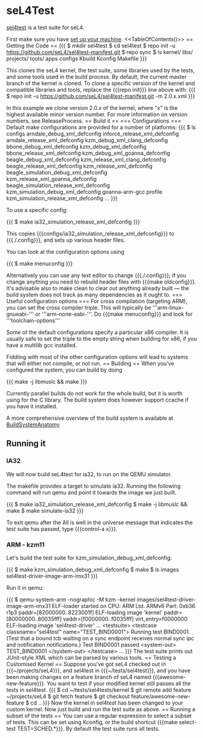 # seL4Test

[sel4test](https://github.com/seL4/sel4test-manifest) is a test
suite for seL4.

First make sure you have
[set up your machine](https://wiki.sel4.systems/Getting%20started#Setting_up_your_machine). &lt;&lt;TableOfContents()&gt;&gt; == Getting the
Code == {{{ \$ mkdir sel4test \$ cd sel4test \$ repo init -u
<https://github.com/seL4/sel4test-manifest.git> \$ repo sync \$ ls
kernel/ libs/ projects/ tools/ apps configs Kbuild Kconfig Makefile }}}

This clones the seL4 kernel, the test suite, some libraries used by the
tests, and some tools used in the build process. By default, the current
master branch of the kernel is cloned. To clone a specific version of
the kernel and compatible libraries and tools, replace the {{{repo
init}}} line above with: {{{ \$ repo init -u
<https://github.com/seL4/sel4test-manifest.git> -m 2.0.x.xml }}}

In this example we clone version 2.0.x of the kernel, where "x" is the
highest available minor version number. For more information on version
numbers, see ReleaseProcess. == Build it == === Configurations ===
Default make configurations are provided for a number of platforms: {{{
\$ ls configs arndale_debug_xml_defconfig
inforce_release_xml_defconfig arndale_release_xml_defconfig
kzm_debug_xml_clang_defconfig bbone_debug_xml_defconfig
kzm_debug_xml_defconfig bbone_release_xml_defconfig
kzm_debug_xml_goanna_defconfig beagle_debug_xml_defconfig
kzm_release_xml_clang_defconfig beagle_release_xml_defconfig
kzm_release_xml_defconfig beagle_simulation_debug_xml_defconfig
kzm_release_xml_goanna_defconfig
beagle_simulation_release_xml_defconfig
kzm_simulation_debug_xml_defconfig goanna-arm-gcc.profile
kzm_simulation_release_xml_defconfig ... }}}

To use a specific config:

{{{ \$ make ia32_simulation_release_xml_defconfig }}}

This copies {{{configs/ia32_simulation_release_xml_defconfig}}} to
{{{./.config}}}, and sets up various header files.

You can look at the configuration options using

{{{ \$ make menuconfig }}}

Alternatively you can use any text editor to change {{{./.config}}}; if
you change anything you need to rebuild header files with {{{make
oldconfig}}}. It's advisable also to make clean to clear out anything
already built — the build system does not track as many dependencies as
it ought to. === Useful configuration options === For cross compilation
(targeting ARM), you can set the cross compiler triple. This will
typically be '''arm-linux-gnueabi-''' or '''arm-none-eabi-'''. Do
{{{make menuconfig}}} and look for '''toolchain-options'''

Some of the default configurations specify a particular x86 compiler. It
is usually safe to set the triple to the empty string when building for
x86, if you have a multilib gcc installed.

Fiddling with most of the other configuration options will lead to
systems that will either not compile, or not run. == Building == When
you've configured the system, you can build by doing

{{{ make -j libmuslc && make }}}

Currently parallel builds do not work for the whole build, but it is
worth using for the C library. The build system does however support
ccache if you have it installed.

A more comprehensive overview of the build system is available at
[BuildSystemAnatomy](../BuildSystemAnatomy)

## Running it


### IA32
 We will now build seL4test for ia32, to run on the QEMU
simulator.

The makefile provides a target to simulate ia32. Running the following
command will run qemu and point it towards the image we just built.

{{{ \$ make ia32_simulation_release_xml_defconfig \$ make -j
libmuslc && make \$ make simulate-ia32 }}}

To exit qemu after the All is well in the universe message that
indicates the test suite has passed, type {{{control-a x}}}.

### ARM - kzm11


Let's build the test suite for kzm_simulation_debug_xml_defconfig:

{{{ \$ make kzm_simulation_debug_xml_defconfig \$ make \$ ls images
sel4test-driver-image-arm-imx31 }}}

Run it in qemu:

{{{ \$ qemu-system-arm -nographic -M kzm -kernel
images/sel4test-driver-image-arm-imx31 ELF-loader started on CPU: ARM
Ltd. ARMv6 Part: 0xb36 r1p3 paddr=\[82000000..8223001f\] ELF-loading
image 'kernel' paddr=\[80000000..80035fff\] vaddr=\[f0000000..f0035fff\]
virt_entry=f0000000 ELF-loading image 'sel4test-driver' ...
&lt;testsuite&gt; &lt;testcase classname="sel4test"
name="TEST_BIND0001"&gt; Running test BIND0001 (Test that a bound tcb
waiting on a sync endpoint receives normal sync ipc and notification
notifications.) Test BIND0001 passed &lt;system-out&gt; TEST_BIND0001
&lt;/system-out&gt; &lt;/testcase&gt; ... }}} The test suite prints out
JUnit-style XML which can be parsed by various tools. == Testing a
Customised Kernel == Suppose you've got seL4 checked out in
{{{\~/projects/seL4}}}, and sel4test in {{{\~/tests/sel4test}}}, and you
have been making changes on a feature branch of seL4 named
{{{awesome-new-feature}}}. You want to test if your modified kernel
still passes all the tests in sel4test. {{{ \$ cd
\~/tests/sel4tests/kernel \$ git remote add feature \~/projects/seL4 \$
git fetch feature \$ git checkout feature/awesome-new-feature \$ cd ..
}}} Now the kernel in sel4test has been changed to your custom kernel.
Now just build and run the test suite as above. == Running a subset of
the tests == You can use a regular expression to select a subset of
tests. This can be set using Kconfig, or the build shortcut {{{make
select-test TEST=SCHED.\*}}}. By default the test suite runs all tests.
